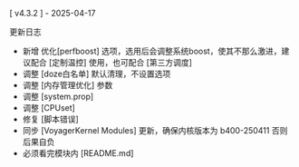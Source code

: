 [ v4.3.2 ] - 2025-04-17

更新日志
- 新增 优化[perfboost] 选项，选用后会调整系统boost，使其不那么激进，建议配合 [定制温控] 使用，也可配合 [第三方调度]
- 调整 [doze白名单] 默认清理，不设置选项
- 调整 [内存管理优化] 参数
- 调整 [system.prop]
- 调整 [CPUset]
- 修复 [脚本错误]
- 同步 [VoyagerKernel Modules] 更新，确保内核版本为 b400-250411 否则后果自负
- 必须看完模块内 [README.md]
